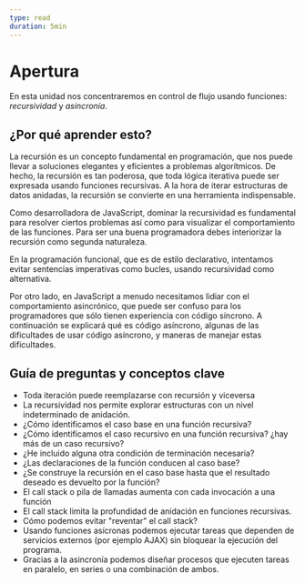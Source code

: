 ```yaml
---
type: read
duration: 5min
---
```


# Apertura

En esta unidad nos concentraremos en control de flujo usando funciones:
_recursividad_ y _asincronía_.

## ¿Por qué aprender esto?

La recursión es un concepto fundamental en programación, que nos puede llevar a
soluciones elegantes y eficientes a problemas algorítmicos. De hecho, la
recursión es tan poderosa, que toda lógica iterativa puede ser expresada usando
funciones recursivas. A la hora de iterar estructuras de datos anidadas, la
recursión se convierte en una herramienta indispensable.

Como desarrolladora de JavaScript, dominar la recursividad es fundamental para
resolver ciertos problemas así como para visualizar el comportamiento de las
funciones. Para ser una buena programadora debes interiorizar la recursión como
segunda naturaleza.

En la programación funcional, que es de estilo declarativo, intentamos evitar
sentencias imperativas como bucles, usando recursividad como alternativa.

Por otro lado, en JavaScript a menudo necesitamos lidiar con el comportamiento
asincrónico, que puede ser confuso para los programadores que sólo tienen
experiencia con código síncrono. A continuación se explicará qué es código
asíncrono, algunas de las dificultades de usar código asíncrono, y maneras de
manejar estas dificultades.

## Guía de preguntas y conceptos clave

* Toda iteración puede reemplazarse con recursión y viceversa
* La recursividad nos permite explorar estructuras con un nivel indeterminado de
  anidación.
* ¿Cómo identificamos el caso base en una función recursiva?
* ¿Cómo identificamos el caso recursivo en una función recursiva? ¿hay más de un
  caso recursivo?
* ¿He incluido alguna otra condición de terminación necesaria?
* ¿Las declaraciones de la función conducen al caso base?
* ¿Se construye la recursión en el caso base hasta que el resultado deseado es
  devuelto por la función?
* El call stack o pila de llamadas aumenta con cada invocación a una función
* El call stack limita la profundidad de anidación en funciones recursivas.
* Cómo podemos evitar "reventar" el call stack?
* Usando funciones asícronas podemos ejecutar tareas que dependen de servicios
  externos (por ejemplo AJAX) sin bloquear la ejecución del programa.
* Gracias a la asincronía podemos diseñar procesos que ejecuten tareas en
  paralelo, en series o una combinación de ambos.
